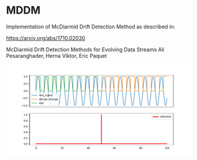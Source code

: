 # MDDM

Implementation of McDiarmid Drift Detection Method as described in:

https://arxiv.org/abs/1710.02030

McDiarmid Drift Detection Methods for Evolving Data Streams
Ali Pesaranghader, Herna Viktor, Eric Paquet

![alt text](figure.png "Title")